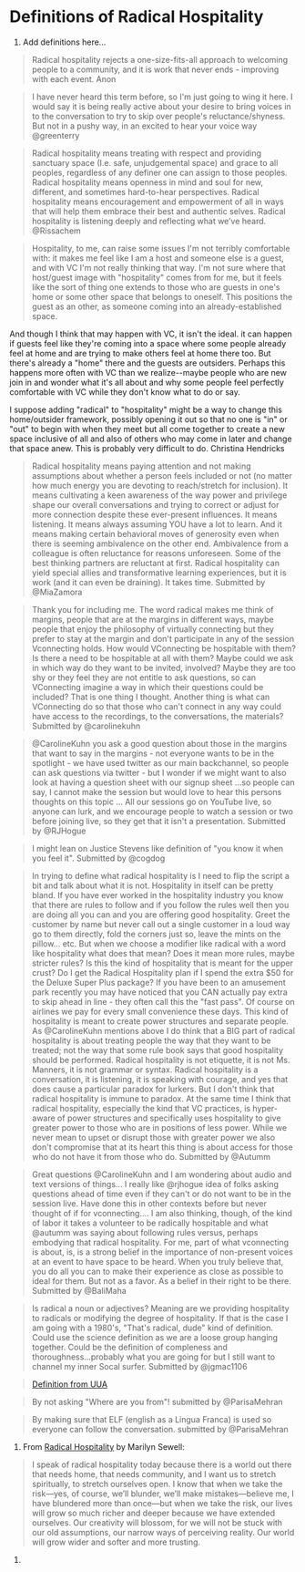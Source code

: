# Definitions of Radical Hospitality

1. Add definitions here...
>Radical hospitality rejects a one-size-fits-all approach to welcoming people to a community, and it is work that never ends - improving with each event. Anon

>I have never heard this term before, so I'm just going to wing it here. I would say it is being really active about your desire to bring voices in to the conversation to try to skip over people's reluctance/shyness. But not in a pushy way, in an excited to hear your voice way @greenterry

>Radical hospitality means treating with respect and providing sanctuary space (I.e. safe, unjudgemental space) and grace to all peoples, regardless of any definer one can assign to those peoples. Radical hospitality means openness in mind and soul for new, different, and sometimes hard-to-hear perspectives. Radical hospitality means encouragement and empowerment of all in ways that will help them embrace their best and authentic selves. Radical hospitality is listening deeply and reflecting what we’ve heard. @Rissachem

>Hospitality, to me, can raise some issues I'm not terribly comfortable with: it makes me feel like I am a host and someone else is a guest, and with VC I'm not really thinking that way. I'm not sure where that host/guest image with "hospitality" comes from for me, but it feels like the sort of thing one extends to those who are guests in one's home or some other space that belongs to oneself. This positions the guest as an other, as someone coming into an already-established space.

And though I think that may happen with VC, it isn't the ideal. it can happen if guests feel like they're coming into a space where some people already feel at home and are trying to make others feel at home there too. But there's already a "home" there and the guests are outsiders. Perhaps this happens more often with VC than we realize--maybe people who are new join in and wonder what it's all about and why some people feel perfectly comfortable with VC while they don't know what to do or say.

I suppose adding "radical" to "hospitality" might be a way to change this home/outsider framework, possibly opening it out so that no one is "in" or "out" to begin with when they meet but all come together to create a new space inclusive of all and also of others who may come in later and change that space anew. This is probably very difficult to do. Christina Hendricks

> Radical hospitality means paying attention and not making assumptions about whether a person feels included or not (no matter how much energy you are devoting to reach/stretch for inclusion). It means cultivating a keen awareness of the way power and privilege shape our overall conversations and trying to correct or adjust for more connection despite these ever-present influences. It means listening. It means always assuming YOU have a lot to learn. And it means making certain behavioral moves of generosity even when there is seeming ambivalence on the other end. Ambivalence from a colleague is often reluctance for reasons unforeseen. Some of the best thinking partners are reluctant at first. Radical hospitality can yield special allies and transformative learning experiences, but it is work (and it can even be draining). It takes time. Submitted by @MiaZamora

> Thank you for including me. The word radical makes me think of margins, people that are at the margins in different ways, maybe people that enjoy the philosophy of virtually connecting but they prefer to stay at the margin and don't participate in any of the session Vconnecting holds. How would VConnecting be hospitable with them? Is there a need to be hospitable at all with them? Maybe could we ask in which way do they want to be invited, involved? Maybe they are too shy or they feel they are not entitle to ask questions, so can VConnecting imagine a way in which their questions could be included? That is one thing I thought. Another thing is what can VConnecting do so that those who can't connect in any way could have access to the recordings, to the conversations, the materials? Submitted by @carolinekuhn

> @CarolineKuhn you ask a good question about those in the margins that want to say in the margins - not everyone wants to be in the spotlight - we have used twitter as our main backchannel, so people can ask questions via twitter - but I wonder if we might want to also look at having a question sheet with our signup sheet ...so people can say, I cannot make the session but would love to hear this persons thoughts on this topic ... All our sessions go on YouTube live, so anyone can lurk, and we encourage people to watch a session or two before joining live, so they get that it isn't a presentation. Submitted by @RJHogue

> I might lean on Justice Stevens like definition of "you know it when you feel it". Submitted by @cogdog

> In trying to define what radical hospitality is I need to flip the script a bit and talk about what it is not. Hospitality in itself can be pretty bland. If you have ever worked in the hospitality industry you know that there are rules to follow and if you follow the rules well then you are doing all you can and you are offering good hospitality. Greet the customer by name but never call out a single customer in a loud way go to them directly, fold the corners just so, leave the mints on the pillow... etc. But when we choose a modifier like radical with a word like hospitality what does that mean? Does it mean more rules, maybe stricter rules? Is this the kind of hospitality that is meant for the upper crust? Do I get the Radical Hospitality plan if I spend the extra $50 for the Deluxe Super Plus package? If you have been to an amusement park recently you may have noticed that you CAN actually pay extra to skip ahead in line - they often call this the "fast pass". Of course on airlines we pay for every small convenience these days. This kind of hospitality is meant to create power structures and separate people. As @CarolineKuhn mentions above I do think that a BIG part of radical hospitality is about treating people the way that they want to be treated; not the way that some rule book says that good hospitality should be performed. Radical hospitality is not etiquette, it is not Ms. Manners, it is not grammar or syntax. Radical hospitality is a conversation, it is listening, it is speaking with courage, and yes that does cause a particular paradox for lurkers. But I don't think that radical hospitality is immune to paradox. At the same time I think that radical hospitality, especially the kind that VC practices, is hyper-aware of power structures and specifically uses hospitality to give greater power to those who are in positions of less power. While we never mean to upset or disrupt those with greater power we also don't compromise that at its heart this thing is about access for those who do not have it from those who do. Submitted by @Autumm

> Great questions @CarolineKuhn and I am wondering about audio and text versions of things...
I really like @rjhogue idea of folks asking questions ahead of time even if they can't or do not want to be in the session live. Have done this in other contexts before but never thought of if for vconnecting.... I am also thinking, though, of the kind of labor it takes a volunteer to be radically hospitable and what @autumm was saying about following rules versus, perhaps embodying that radical hospitality. For me, part of what vconnecting is about, is, is a strong belief in the importance of non-present voices at an event to have space to be heard. When you truly believe that, you do all you can to make their experience as close as possible to ideal for them. But not as a favor. As a belief in their right to be there. Submitted by @BaliMaha

> Is radical a noun or adjectives? Meaning are we providing hospitality to radicals or modifying the degree of hospitality. If that is the case I am going with a 1980's, "That's radical, dude" kind of definition. Could use the science definition as we are a loose group hanging together. Could be the definition of compleness and thoroughness...probably what you are going for but I still want to channel my inner Socal surfer. Submitted by @jgmac1106

> [Definition from UUA](https://www.uua.org/worship/words/sermon/radical-hospitality)

> By not asking "Where are you from"! submitted by @ParisaMehran

> By making sure that ELF (english as a Lingua Franca) is used so everyone can follow the conversation. submitted by @ParisaMehran
1. From [Radical Hospitality](https://www.uua.org/worship/words/sermon/radical-hospitality) by Marilyn Sewell: 

>I speak of radical hospitality today because there is a world out there that needs home, that needs community, and I want us to stretch spiritually, to stretch ourselves open. I know that when we take the risk—yes, of course, we’ll blunder, we’ll make mistakes—believe me, I have blundered more than once—but when we take the risk, our lives will grow so much richer and deeper because we have extended ourselves. Our creativity will blossom, for we will not be stuck with our old assumptions, our narrow ways of perceiving reality. Our world will grow wider and softer and more trusting.
    
1.
